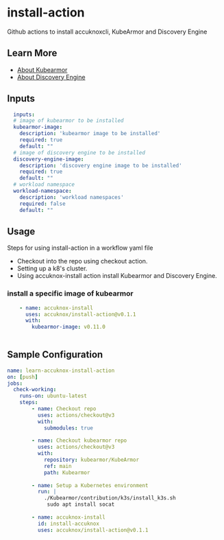# install-action

Github actions to install accuknoxcli, KubeArmor and Discovery Engine

## Learn More

- [About Kubearmor](https://github.com/kubearmor/KubeArmor)
- [About Discovery Engine](https://github.com/accuknox/discovery-engine)

## Inputs

```yaml
  inputs:
  # image of kubearmor to be installed
  kubearmor-image: 
    description: 'kubearmor image to be installed'
    required: true
    default: ""
  # image of discovery engine to be installed
  discovery-engine-image:
    description: 'discovery engine image to be installed'
    required: true
    default: ""
  # workload namespace
  workload-namespace:
    description: 'workload namespaces'
    required: false
    default: ""

```

## Usage

Steps for using install-action in a workflow yaml file 
- Checkout into the repo using checkout action.
- Setting up a k8's cluster.
- Using accuknox-install action install Kubearmor and Discovery Engine.

### install a specific image of kubearmor

```yaml
    - name: accuknox-install
      uses: accuknox/install-action@v0.1.1
      with:
        kubearmor-image: v0.11.0
             
```


## Sample Configuration

```yaml
name: learn-accuknox-install-action
on: [push]
jobs:
  check-working:
    runs-on: ubuntu-latest
    steps:
        - name: Checkout repo
          uses: actions/checkout@v3
          with:
            submodules: true
            
        - name: Checkout kubearmor repo
          uses: actions/checkout@v3
          with:
            repository: kubearmor/KubeArmor
            ref: main
            path: Kubearmor
  
        - name: Setup a Kubernetes environment
          run: |
            ./Kubearmor/contribution/k3s/install_k3s.sh
             sudo apt install socat
        
        - name: accuknox-install
          id: install-accuknox
          uses: accuknox/install-action@v0.1.1  

```
